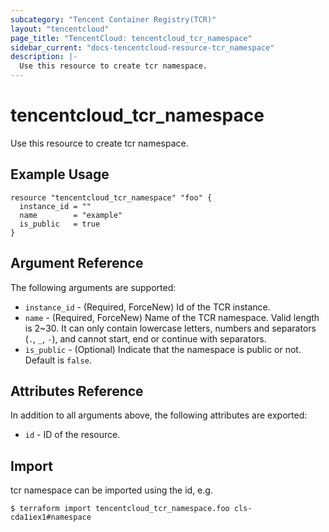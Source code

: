 ```yaml
---
subcategory: "Tencent Container Registry(TCR)"
layout: "tencentcloud"
page_title: "TencentCloud: tencentcloud_tcr_namespace"
sidebar_current: "docs-tencentcloud-resource-tcr_namespace"
description: |-
  Use this resource to create tcr namespace.
---
```


# tencentcloud_tcr_namespace

Use this resource to create tcr namespace.

## Example Usage

```hcl
resource "tencentcloud_tcr_namespace" "foo" {
  instance_id = ""
  name        = "example"
  is_public   = true
}
```

## Argument Reference

The following arguments are supported:

* `instance_id` - (Required, ForceNew) Id of the TCR instance.
* `name` - (Required, ForceNew) Name of the TCR namespace. Valid length is 2~30. It can only contain lowercase letters, numbers and separators (`.`, `_`, `-`), and cannot start, end or continue with separators.
* `is_public` - (Optional) Indicate that the namespace is public or not. Default is `false`.

## Attributes Reference

In addition to all arguments above, the following attributes are exported:

* `id` - ID of the resource.



## Import

tcr namespace can be imported using the id, e.g.

```
$ terraform import tencentcloud_tcr_namespace.foo cls-cda1iex1#namespace
```

